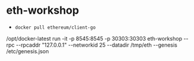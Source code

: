# eth-workshop

- `docker pull ethereum/client-go`

/opt/docker-latest run -it -p 8545:8545 -p 30303:30303 eth-workshop --rpc --rpcaddr "127.0.0.1" --networkid  25 --datadir /tmp/eth --genesis /etc/genesis.json
